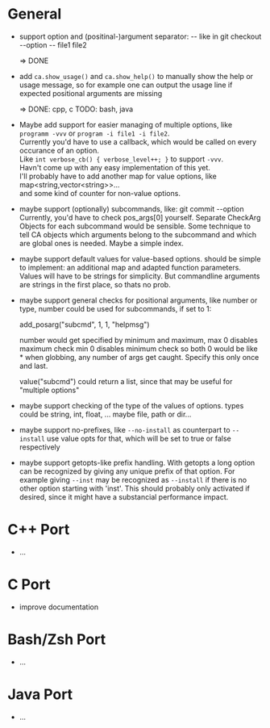 General
=======
- support option and (positinal-)argument separator: --
    like in git checkout --option -- file1 file2

    => DONE

- add ```ca.show_usage()``` and ```ca.show_help()``` to manually show the help or usage message,
  so for example one can output the usage line if expected positional arguments are missing

    => DONE: cpp, c TODO: bash, java

- Maybe add support for easier managing of multiple options,
  like ```programm -vvv``` or ```program -i file1 -i file2```.<br>
  Currently you'd have to use a callback,
  which would be called on every occurance of an option.<br>
  Like ```int verbose_cb() { verbose_level++; }``` to support ```-vvv```.<br>
  Havn't come up with any easy implementation of this yet.<br>
  I'll probably have to add another map for value options,
  like map&lt;string,vector&lt;string&gt;&gt;... <br>
  and some kind of counter for non-value options.

- maybe support (optionally) subcommands, like: git commit --option
  Currently, you'd have to check pos_args[0] yourself.
  Separate CheckArg Objects for each subcommand would be sensible.
  Some technique to tell CA objects which arguments belong to the subcommand
  and which are global ones is needed. Maybe a simple index.

- maybe support default values for value-based options.
  should be simple to implement: an additional map and adapted function parameters.
  Values will have to be strings for simplicity.
  But commandline arguments are strings in the first place, so thats no prob.

- maybe support general checks for positional arguments,
  like number or type, number could be used for subcommands,
  if set to 1:

    add_posarg("subcmd", 1, 1, "helpmsg")

	number would get specified by minimum and maximum,
	max 0 disables maximum check
	min 0 disables minimum check
	so both 0 would be like * when globbing,
	any number of args get caught.
	Specify this only once and last.

  value("subcmd") could return a list,
  since that may be useful for "multiple options"

- maybe support checking of the type of the values of options.
  types could be string, int, float, ... maybe file, path or dir...

- maybe support no-prefixes, like ```--no-install``` as counterpart to ```--install```
  use value opts for that, which will be set to true or false respectively
  
- maybe support getopts-like prefix handling. With getopts a long option can be recognized
  by giving any unique prefix of that option.
  For example giving ```--inst``` may be recognized as ```--install``` if there is no other option starting with 'inst'.
  This should probably only activated if desired, since it might have a substancial performance impact.

C++ Port
========
- ...

C Port
======
- improve documentation

Bash/Zsh Port
=============
- ...

Java Port
=========
- ...
